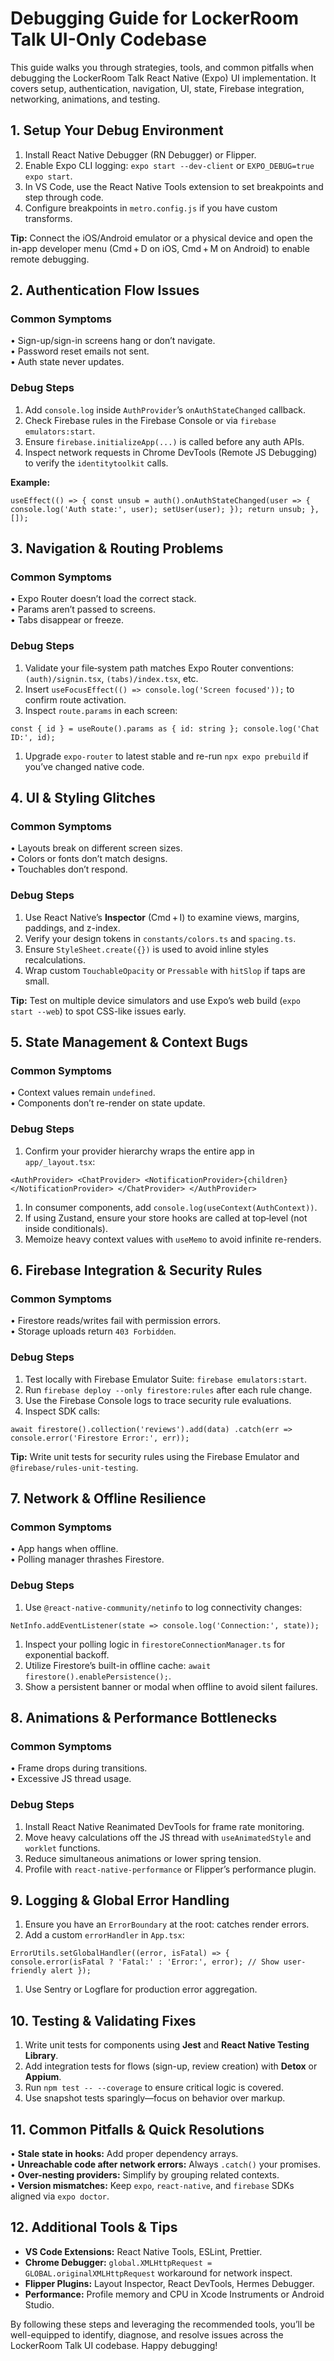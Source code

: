 # Debugging Guide for LockerRoom Talk UI-Only Codebase

This guide walks you through strategies, tools, and common pitfalls when debugging the LockerRoom Talk React Native (Expo) UI implementation. It covers setup, authentication, navigation, UI, state, Firebase integration, networking, animations, and testing.

## 1. Setup Your Debug Environment

1.  Install React Native Debugger (RN Debugger) or Flipper.
2.  Enable Expo CLI logging: `expo start --dev-client` or `EXPO_DEBUG=true expo start`.
3.  In VS Code, use the React Native Tools extension to set breakpoints and step through code.
4.  Configure breakpoints in `metro.config.js` if you have custom transforms.

**Tip:** Connect the iOS/Android emulator or a physical device and open the in-app developer menu (Cmd + D on iOS, Cmd + M on Android) to enable remote debugging.

## 2. Authentication Flow Issues

### Common Symptoms

• Sign-up/sign-in screens hang or don’t navigate.\
• Password reset emails not sent.\
• Auth state never updates.

### Debug Steps

1.  Add `console.log` inside `AuthProvider`’s `onAuthStateChanged` callback.
2.  Check Firebase rules in the Firebase Console or via `firebase emulators:start`.
3.  Ensure `firebase.initializeApp(...)` is called before any auth APIs.
4.  Inspect network requests in Chrome DevTools (Remote JS Debugging) to verify the `identitytoolkit` calls.

**Example:**

`useEffect(() => { const unsub = auth().onAuthStateChanged(user => { console.log('Auth state:', user); setUser(user); }); return unsub; }, []);`

## 3. Navigation & Routing Problems

### Common Symptoms

• Expo Router doesn’t load the correct stack.\
• Params aren’t passed to screens.\
• Tabs disappear or freeze.

### Debug Steps

1.  Validate your file‐system path matches Expo Router conventions: `(auth)/signin.tsx`, `(tabs)/index.tsx`, etc.
2.  Insert `useFocusEffect(() => console.log('Screen focused'));` to confirm route activation.
3.  Inspect `route.params` in each screen:

`const { id } = useRoute().params as { id: string }; console.log('Chat ID:', id);`

1.  Upgrade `expo-router` to latest stable and re-run `npx expo prebuild` if you’ve changed native code.

## 4. UI & Styling Glitches

### Common Symptoms

• Layouts break on different screen sizes.\
• Colors or fonts don’t match designs.\
• Touchables don’t respond.

### Debug Steps

1.  Use React Native’s **Inspector** (Cmd + I) to examine views, margins, paddings, and z-index.
2.  Verify your design tokens in `constants/colors.ts` and `spacing.ts`.
3.  Ensure `StyleSheet.create({})` is used to avoid inline styles recalculations.
4.  Wrap custom `TouchableOpacity` or `Pressable` with `hitSlop` if taps are small.

**Tip:** Test on multiple device simulators and use Expo’s web build (`expo start --web`) to spot CSS-like issues early.

## 5. State Management & Context Bugs

### Common Symptoms

• Context values remain `undefined`.\
• Components don’t re-render on state update.

### Debug Steps

1.  Confirm your provider hierarchy wraps the entire app in `app/_layout.tsx`:

`<AuthProvider> <ChatProvider> <NotificationProvider>{children}</NotificationProvider> </ChatProvider> </AuthProvider>`

1.  In consumer components, add `console.log(useContext(AuthContext))`.
2.  If using Zustand, ensure your store hooks are called at top‐level (not inside conditionals).
3.  Memoize heavy context values with `useMemo` to avoid infinite re-renders.

## 6. Firebase Integration & Security Rules

### Common Symptoms

• Firestore reads/writes fail with permission errors.\
• Storage uploads return `403 Forbidden`.

### Debug Steps

1.  Test locally with Firebase Emulator Suite: `firebase emulators:start`.
2.  Run `firebase deploy --only firestore:rules` after each rule change.
3.  Use the Firebase Console logs to trace security rule evaluations.
4.  Inspect SDK calls:

`await firestore().collection('reviews').add(data) .catch(err => console.error('Firestore Error:', err));`

**Tip:** Write unit tests for security rules using the Firebase Emulator and `@firebase/rules-unit-testing`.

## 7. Network & Offline Resilience

### Common Symptoms

• App hangs when offline.\
• Polling manager thrashes Firestore.

### Debug Steps

1.  Use `@react-native-community/netinfo` to log connectivity changes:

`NetInfo.addEventListener(state => console.log('Connection:', state));`

1.  Inspect your polling logic in `firestoreConnectionManager.ts` for exponential backoff.
2.  Utilize Firestore’s built-in offline cache: `await firestore().enablePersistence();`.
3.  Show a persistent banner or modal when offline to avoid silent failures.

## 8. Animations & Performance Bottlenecks

### Common Symptoms

• Frame drops during transitions.\
• Excessive JS thread usage.

### Debug Steps

1.  Install React Native Reanimated DevTools for frame rate monitoring.
2.  Move heavy calculations off the JS thread with `useAnimatedStyle` and `worklet` functions.
3.  Reduce simultaneous animations or lower spring tension.
4.  Profile with `react-native-performance` or Flipper’s performance plugin.

## 9. Logging & Global Error Handling

1.  Ensure you have an `ErrorBoundary` at the root: catches render errors.
2.  Add a custom `errorHandler` in `App.tsx`:

`ErrorUtils.setGlobalHandler((error, isFatal) => { console.error(isFatal ? 'Fatal:' : 'Error:', error); // Show user-friendly alert });`

1.  Use Sentry or Logflare for production error aggregation.

## 10. Testing & Validating Fixes

1.  Write unit tests for components using **Jest** and **React Native Testing Library**.
2.  Add integration tests for flows (sign-up, review creation) with **Detox** or **Appium**.
3.  Run `npm test -- --coverage` to ensure critical logic is covered.
4.  Use snapshot tests sparingly—focus on behavior over markup.

## 11. Common Pitfalls & Quick Resolutions

• **Stale state in hooks:** Add proper dependency arrays.\
• **Unreachable code after network errors:** Always `.catch()` your promises.\
• **Over-nesting providers:** Simplify by grouping related contexts.\
• **Version mismatches:** Keep `expo`, `react-native`, and `firebase` SDKs aligned via `expo doctor`.

## 12. Additional Tools & Tips

*   **VS Code Extensions:** React Native Tools, ESLint, Prettier.
*   **Chrome Debugger:** `global.XMLHttpRequest = GLOBAL.originalXMLHttpRequest` workaround for network inspect.
*   **Flipper Plugins:** Layout Inspector, React DevTools, Hermes Debugger.
*   **Performance:** Profile memory and CPU in Xcode Instruments or Android Studio.

By following these steps and leveraging the recommended tools, you’ll be well-equipped to identify, diagnose, and resolve issues across the LockerRoom Talk UI codebase. Happy debugging!
